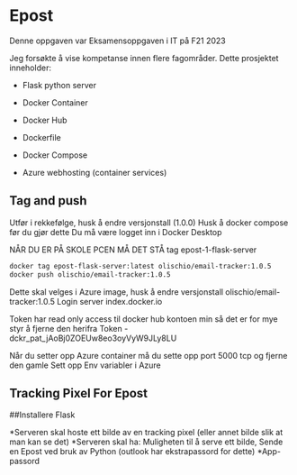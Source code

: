 # Epost

Denne oppgaven var Eksamensoppgaven i IT på F21 2023

Jeg forsøkte å vise kompetanse innen flere fagområder.
Dette prosjektet inneholder:

* Flask python server
* Docker Container
* Docker Hub
* Dockerfile
* Docker Compose

* Azure webhosting (container services)



## Tag and push

Utfør i rekkefølge, husk å endre versjonstall (1.0.0)
Husk å docker compose før du gjør dette
Du må være logget inn i Docker Desktop

NÅR DU ER PÅ SKOLE PCEN MÅ DET STÅ tag epost-1-flask-server

```bash
docker tag epost-flask-server:latest olischio/email-tracker:1.0.5
docker push olischio/email-tracker:1.0.5
```

Dette skal velges i Azure image, husk å endre versjonstall
olischio/email-tracker:1.0.5
Login server
index.docker.io

Token har read only access til docker hub kontoen min så det er for mye styr å fjerne den herifra
Token - dckr_pat_jAoBj0ZOEUw8eo3oyVyW9JLy8LU

Når du setter opp Azure container må du sette opp port 5000 tcp og fjerne den gamle
Sett opp Env variabler i Azure

## Tracking Pixel For Epost

##Installere Flask

*Serveren skal hoste ett bilde av en tracking pixel (eller annet bilde slik at man kan se det)
*Serveren skal ha: Muligheten til å serve ett bilde, Sende en Epost ved bruk av Python (outlook har ekstrapassord for dette)
  *App-passord




  
